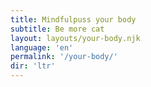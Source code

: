 ```yaml
---
title: Mindfulpuss your body
subtitle: Be more cat
layout: layouts/your-body.njk 
language: 'en'
permalink: '/your-body/'
dir: 'ltr'
---
```

